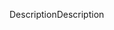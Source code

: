 <span data-ttu-id="35555-101">Description</span><span class="sxs-lookup"><span data-stu-id="35555-101">Description</span></span>
